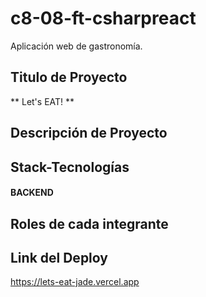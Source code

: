 # c8-08-ft-csharpreact
Aplicación web de gastronomía.

## Titulo de Proyecto
  ** Let's EAT! **
## Descripción de Proyecto
## Stack-Tecnologías
#### BACKEND
## Roles de cada integrante
## Link del Deploy
https://lets-eat-jade.vercel.app

